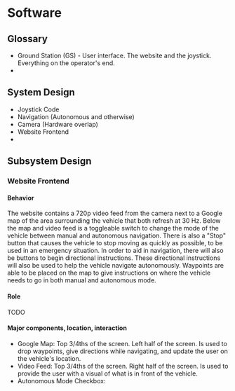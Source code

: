 # Software

## Glossary
* Ground Station (GS) - User interface. The website and the joystick. Everything on the operator's end.
* 

## System Design
* Joystick Code
* Navigation (Autonomous and otherwise)
* Camera (Hardware overlap)
* Website Frontend
* 







## Subsystem Design

### Website Frontend
#### Behavior
  The website contains a 720p video feed from the camera next to a Google map of the area surrounding the vehicle that both refresh at 30 Hz. Below the map and video feed is a toggleable switch to change the mode of the vehicle between manual and autonomous navigation. There is also a "Stop" button that causes the vehicle to stop moving as quickly as possible, to be used in an emergency situation. In order to aid in navigation, there will also be buttons to begin directional instructions. These directional instructions will also be used to help the vehicle navigate autonomously. Waypoints are able to be placed on the map to give instructions on where the vehicle needs to go in both manual and autonomous mode.
#### Role
  TODO
#### Major components, location, interaction
* Google Map: Top 3/4ths of the screen. Left half of the screen. Is used to drop waypoints, give directions while navigating, and update the user on the vehicle's location.
* Video Feed: Top 3/4ths of the screen. Right half of the screen. Is used to provide the user with a visual of what is in front of the vehicle.
* Autonomous Mode Checkbox:
  
  
  
  
  
  
  
  
  
  
  
  
  
  
  
